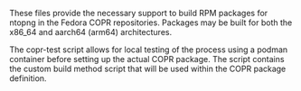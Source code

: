 These files provide the necessary support to build RPM packages for ntopng in the Fedora COPR repositories.  Packages may be built for both the x86_64 and aarch64 (arm64) architectures.

The copr-test script allows for local testing of the process using a podman container before setting up the actual COPR package.  The script contains the custom build method script that will be used within the COPR package definition.
